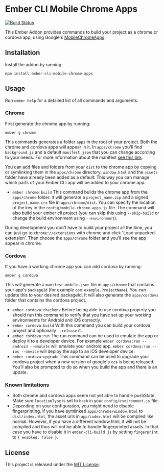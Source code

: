 # Ember CLI Mobile Chrome Apps
[![Build Status](https://travis-ci.org/rmachielse/ember-cli-mobile-chrome-apps.svg?branch=master)](https://travis-ci.org/rmachielse/ember-cli-mobile-chrome-apps)

This Ember Addon provides commands to build your project as a chrome or cordova app, using Google's [MobileChromeApps](https://github.com/MobileChromeApps/mobile-chrome-apps)

## Installation

Install the addon by running:

```
npm install ember-cli-mobile-chrome-apps
```

## Usage

Run `ember help` for a detailed list of all commands and arguments.

### Chrome

First generate the chrome app by running:

```
ember g chrome
```

This commands generates a folder `apps` in the root of your project.
Both the chrome and cordova apps will appear in it.
In `apps/chrome` you'll find `background.js` and a default `manifest.json` that you can change according to your needs. For more information about the manifest [see this link](https://developer.chrome.com/apps/first_app).

You can add files and folders from your `dist` to the chrome app by copying or symlinking them in the `apps/chrome` directory.
`window.html` and the `assets` folder have already been added as a default.
This way you can manage which parts of your Ember CLI app will be added to your chrome app.

- `ember chrome:build`
  This command builds the chrome app from the `apps/chrome` folder.
  It will generate a `project_name.zip` and a signed `project_name.crx` file in `apps/chrome/dist`.
  You can specify the location of the key in the `config/mobile-chrome-apps.js` file.
  The command will also build your ember cli project (you can skip this using `--skip-build` or change the build environment using `--environment`).

During development you don't have to build your project all the time, you can just go to `chrome://extensions` with chrome and click 'Load unpacked extension'. Then choose the `apps/chrome` folder and you'll see the app appear in chrome.

### Cordova

If you have a working chrome app you can add cordova by running:

```
ember g cordova
```

This will generate a `manifest.mobile.json` file in `apps/chrome` that contains your app's `packageId` (for example `com.example.ProjectName`). You can update this to your desired packageId.
It will also generate the `apps/cordova` folder that contains the cordova project.

- `ember cordova:checkenv`
  Before being able to use cordova properly you should run this command to verify that you have set up your working environments for Android and iOS correctly.
- `ember cordova:build`
  With this command you can build your cordova project and optionally `--release` it.
- `ember cordova:run`
  The run command can be used to emulate the app or deploy it to a developer device.
  For example `ember cordova:run --android --emulate` will emulate your android app.
  `ember cordova:run --ios --device` will deploy the app to an iOS developer device.
- `ember cordova:upgrade`
  This command can be used to upgrade your cordova project when a new version of google's `cca` is being released.
  You'll also be prompted to do so when you build the app and there is an update.

### Known limitations

- Both chrome and cordova apps seem not yet able to handle pushState. Make sure `locationType` is set to `hash` in your `config/environment.js` file.
- Depending on your configuration, you might need to disable fingerprinting. If you have symlinked `apps/chrome/window.html` to `dist/index.html`, the asset urls in `app/index.html` will be compiled like normal. However, if you have a different window.html, it will not be compiled and thus will not be able to handle fingerprinted assets. In that case you have to disable it in `ember-cli-build.js` by setting `fingerprint` to `{ enabled: false }`.

## License

This project is released under the [MIT License](LICENSE.md).
